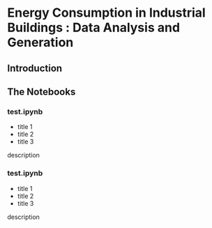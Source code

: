 # Energy Consumption in Industrial Buildings : Data Analysis and Generation

## Introduction

## The Notebooks

### test.ipynb
* title 1
* title 2
* title 3

description


### test.ipynb
* title 1
* title 2
* title 3

description
